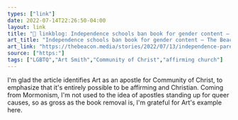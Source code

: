 ```yaml
---
types: ["link"]
date: 2022-07-14T22:26:50-04:00
layout: link
title: "🔗 linkblog: Independence schools ban book for gender content – The Beacon'"
art_title: "Independence schools ban book for gender content – The Beacon"
art_link: "https://thebeacon.media/stories/2022/07/13/independence-parent-says-book-removal-sends-message-that-my-kid-is-not-welcome/"
source: ["https:"]
tags: ["LGBTQ","Art Smith","Community of Christ","affirming church"]
---
```

I'm glad the article identifies Art as an apostle for Community of Christ, to emphasize that it's entirely possible to be affirming and Christian. Coming from Mormonism, I'm not used to the idea of apostles standing up for queer causes, so as gross as the book removal is, I'm grateful for Art's example here.
 
